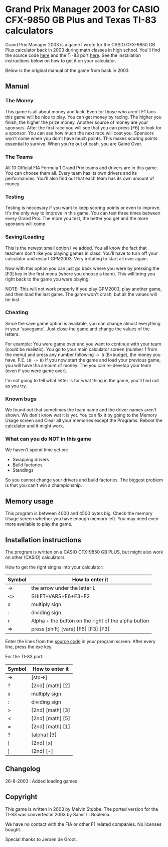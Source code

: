 # Grand Prix Manager 2003 for CASIO CFX-9850 GB Plus and Texas TI-83 calculators

Grand Prix Manager 2003 is a game I wrote for the CASIO CFX-9850 GB Plus calculator back in 2003 during math classes in high school. You'll find the source code [here](gpmanager2003.txt) and the TI-83 port [here](gpm03ti83.txt). See the installation instructions below on how to get it on your calculator.

Below is the original manual of the game from back in 2003.

## Manual

### The Money

This game is all about money and luck. Even for those who aren't F1 fans this game will be nice to play. You can get money by racing. The higher you finish, the higher the prize money. Another source of money are your sponsors. After the first race you will see that you can press [F6] to look for a sponsor. You can see how much the next race will cost you. Sponsors won't come when you don't have much points. This makes scoring points essential to survive. When you're out of cash, you are Game Over.

### The Teams

All 10 Official FIA Formula 1 Grand Prix teams and drivers are in this game. You can choose them all. Every team has its own drivers and its performances. You'll also find out that each team has its own amount of money.

### Testing

Testing is neccesary if you want to keep scoring points or even to improve. It's the only way to improve in this game. You can test three times between every Grand Prix. The more you test, the better you get and the more sponsors will come.

### Saving/Loading

This is the newest small option I've added. You all know the fact that teachers don't like you playing games in class. You'll have to turn off your calculator and restart GPM2003. Very irritating to start all over again.

Now with this option you can just go back where you were by pressing the [F3] key in the first menu (where you choose a team). This will bring you right back to the game you were playing.

NOTE: This will not work properly if you play GPM2003, play another game, and then load the last game. The game won't crash, but all the values will be lost.

### Cheating

Since the save game option is available, you can change almost everything in your 'savegame'. Just close the game and change the values of the letters.

For example: You were game over and you want to continue with your team (could be realistic). You go to your main calculator screen (number 1 from the menu) and press any number following `-> B` (B=budget, the money you have. F.E. `10 -> B`) If you now start the game and load your previous game, you will have tha amount of money. The you can re-develop your team (even if you were game over).

I'm not going to tell what letter is for what thing in the game, you'll find out as you try.  

### Known bugs

We found out that sometimes the team name and the driver names aren't shown. We don't know wat it is yet. You can fix it by going to the Memory Usage screen and Clear all your memories except the Programs. Reboot the calculator and it might work.

### What can you do NOT in this game

We haven't spend time yet on:

- Swapping drivers
- Build factories
- Standings

So you cannot change your drivers and build factories. The biggest problem is that you can't win a championship.

## Memory usage

This program is between 4000 and 4500 bytes big. Check the memory Usage screen whether you have enough memory left. You may need even more available to play the game.

## Installation instructions

The program is written on a CASIO CFX-9850 GB PLUS, but might also work on other (CASIO) calculators.

How to get the right singns into your calculator:

| Symbol | How to enter it |
| --- | --- |
| -> | the arrow under the letter L |
| <> | SHIFT+VARS+F6+F3+F2 |
| x | multiply sign |
| : | dividing sign |
| r | Alpha + the button on the right of the alpha button |
| => | press [shift] [vars] [F6] [F3] [F3] |

Enter the lines from the [source code](gpmanager2003.txt) in your program screen. After every line, press the exe key.

For the TI-83 port:

| Symbol | How to enter it |
| --- | --- |
| -> | [sto->] |
| ?  | [2nd] [math] [2] |
| x | multiply sign |
| : | dividing sign |
| > | [2nd] [math] [3] |
| < | [2nd] [math] [5]  |
| = | [2nd] [math] [1] |
| ?  | [alpha] [3] |
| [ | [2nd] [x] |
| ] | [2nd] [-] |

## Changelog

26-8-2003 : Added loading games

## Copyright

This game is written in 2003 by Melvin Stubbe. The ported version for the TI-83 was converted in 2003 by Samir L. Boulema.

We have no contact with the FIA or other F1 related companies. No licenses bought.

Special thanks to Jeroen de Groot.
